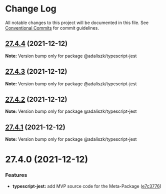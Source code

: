 # Change Log

All notable changes to this project will be documented in this file.
See [Conventional Commits](https://conventionalcommits.org) for commit guidelines.

## [27.4.4](https://github.com/adaliszk/node-toolbox/compare/@adaliszk/typescript-jest@27.4.3...@adaliszk/typescript-jest@27.4.4) (2021-12-12)

**Note:** Version bump only for package @adaliszk/typescript-jest





## [27.4.3](https://github.com/adaliszk/node-toolbox/compare/@adaliszk/typescript-jest@27.4.2...@adaliszk/typescript-jest@27.4.3) (2021-12-12)

**Note:** Version bump only for package @adaliszk/typescript-jest





## [27.4.2](https://github.com/adaliszk/node-toolbox/compare/@adaliszk/typescript-jest@27.4.1...@adaliszk/typescript-jest@27.4.2) (2021-12-12)

**Note:** Version bump only for package @adaliszk/typescript-jest





## [27.4.1](https://github.com/adaliszk/node-toolbox/compare/@adaliszk/typescript-jest@27.4.0...@adaliszk/typescript-jest@27.4.1) (2021-12-12)

**Note:** Version bump only for package @adaliszk/typescript-jest





# 27.4.0 (2021-12-12)


### Features

* **typescript-jest:** add MVP source code for the Meta-Package ([e7c3776](https://github.com/adaliszk/node-toolbox/commit/e7c3776a6c05327599808c61e9d40c46cb1c3592))
